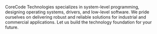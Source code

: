 CoreCode Technologies specializes in system-level programming, designing operating systems, drivers, and low-level software. We pride ourselves on delivering robust and reliable solutions for industrial and commercial applications. Let us build the technology foundation for your future.
